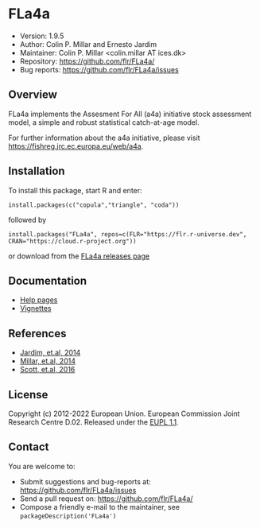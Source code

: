 # FLa4a
- Version: 1.9.5
- Author: Colin P. Millar and Ernesto Jardim
- Maintainer: Colin P. Millar <colin.millar AT ices.dk>
- Repository: <https://github.com/flr/FLa4a/>
- Bug reports: <https://github.com/flr/FLa4a/issues>

## Overview
FLa4a implements the Assesment For All (a4a) initiative stock assessment model, a simple and robust statistical catch-at-age model.

For further information about the a4a initiative, please visit <https://fishreg.jrc.ec.europa.eu/web/a4a>.

## Installation
To install this package, start R and enter:

    install.packages(c("copula","triangle", "coda"))

followed by

	install.packages("FLa4a", repos=c(FLR="https://flr.r-universe.dev", CRAN="https://cloud.r-project.org"))

or download from the [FLa4a releases page](https://github.com/flr/FLa4a/releases/latest)

## Documentation
- [Help pages](http://www.flrproject.org/FLa4a/reference/index.html)
- [Vignettes](http://www.flrproject.org/FLa4a/articles/index.html)

## References
- [Jardim, et.al, 2014](http://icesjms.oxfordjournals.org/content/early/2014/04/03/icesjms.fsu050.abstract)
- [Millar, et.al, 2014](http://icesjms.oxfordjournals.org/content/early/2014/03/31/icesjms.fsu043.abstract) 
- [Scott, et.al, 2016](http://journals.plos.org/plosone/article?id=10.1371/journal.pone.0154922)

## License
Copyright (c) 2012-2022 European Union. European Commission Joint Research Centre D.02. Released under the [EUPL 1.1](https://joinup.ec.europa.eu/community/eupl/home).

## Contact
You are welcome to:

- Submit suggestions and bug-reports at: <https://github.com/flr/FLa4a/issues>
- Send a pull request on: <https://github.com/flr/FLa4a/>
- Compose a friendly e-mail to the maintainer, see `packageDescription('FLa4a')`

